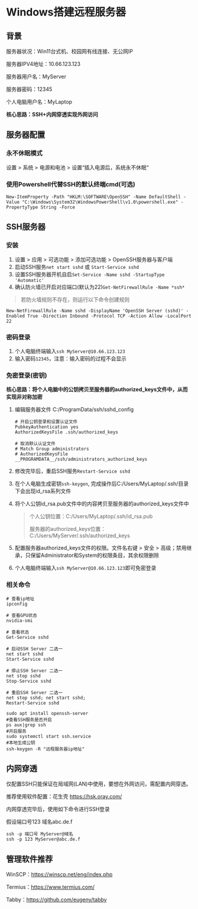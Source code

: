 # Windows搭建远程服务器

## 背景

服务器状况：Win11台式机、校园网有线连接、无公网IP

服务器IPV4地址：10.66.123.123

服务器用户名：MyServer

服务器密码：12345

个人电脑用户名：MyLaptop

**核心思路：SSH+内网穿透实现外网访问**



## 服务器配置

### 永不休眠模式

设置 > 系统 > 电源和电池 > 设置“插入电源后，系统永不休眠“

### 使用Powershell代替SSH的默认终端cmd(可选)

```shell
New-ItemProperty -Path "HKLM:\SOFTWARE\OpenSSH" -Name DefaultShell -Value "C:\Windows\System32\WindowsPowerShell\v1.0\powershell.exe" -PropertyType String -Force
```



## SSH服务器

### 安装

1. 设置 > 应用 > 可选功能 > 添加可选功能 > OpenSSH服务器与客户端
2. 启动SSH服务`net start sshd` 或 `Start-Service sshd`
3. 设置SSH服务器开机自启`Set-Service -Name sshd -StartupType 'Automatic'`
4. 确认防火墙已开启对应端口(默认为22)`Get-NetFirewallRule -Name *ssh*`

> 若防火墙规则不存在，则运行以下命令创建规则

```shell
New-NetFirewallRule -Name sshd -DisplayName 'OpenSSH Server (sshd)' -Enabled True -Direction Inbound -Protocol TCP -Action Allow -LocalPort 22
```

### 密码登录

1. 个人电脑终端输入`ssh MyServer@10.66.123.123`
2. 输入密码`12345`，注意：输入密码的过程不会显示



### 免密登录(密钥)

**核心思路：将个人电脑中的公钥拷贝至服务器的authorized_keys文件中，从而实现非对称加密**

1. 编辑服务器文件 C:/ProgramData/ssh/sshd_config 
   ```
   # 开启公钥登录和设置认证文件
   PubkeyAuthentication yes
   AuthorizedKeysFile .ssh/authorized_keys
   
   # 取消默认认证文件
   # Match Group administrators
   # AuthorizedKeysFile __PROGRAMDATA__/ssh/administrators_authorized_keys
   ```

2. 修改完毕后，重启SSH服务`Restart-Service sshd`

3. 在个人电脑生成密钥`ssh-keygen`, 完成操作后C:/Users/MyLaptop/.ssh/目录下会出现id_rsa系列文件

4. 将个人公钥id_rsa.pub文件中的内容拷贝至服务器的authorized_keys文件中

   >个人公钥位置：C:/Users/MyLaptop/.ssh/id_rsa.pub
   >
   >服务器的authorized_keys位置：C:/Users/MyServer/.ssh/authorized_keys

5. 配置服务器authorized_keys文件的权限。文件名右键 > 安全 > 高级；禁用继承，只保留Administrator和System的权限条目，其余权限删除

6. 个人电脑终端输入`ssh MyServer@10.66.123.123`即可免密登录



### 相关命令

```shell
# 查看ip地址
ipconfig

# 查看GPU状态
nvidia-smi

# 查看状态
Get-Service sshd

# 启动SSH Server 二选一
net start sshd
Start-Service sshd

# 停止SSH Server 二选一
net stop sshd
Stop-Service sshd

# 重启SSH Server 二选一
net stop sshd; net start sshd;
Restart-Service sshd

sudo apt install openssh-server
#查看SSH服务是否开启
ps aux|grep ssh
#开启服务
sudo systemctl start ssh.service
#本地生成公钥
ssh-keygen -R "远程服务器ip地址"
```



## 内网穿透

仅配置SSH只能保证在局域网(LAN)中使用，要想在外网访问，需配置内网穿透。

推荐使用软件配置：花生壳 https://hsk.oray.com/

内网穿透完毕后，使用如下命令进行SSH登录

假设端口号123 域名abc.de.f

```shell
ssh -p 端口号 MyServer@域名
ssh -p 123 MyServer@abc.de.f
```



## 管理软件推荐

WinSCP：https://winscp.net/eng/index.php

Termius：https://www.termius.com/

Tabby：https://github.com/eugeny/tabby

